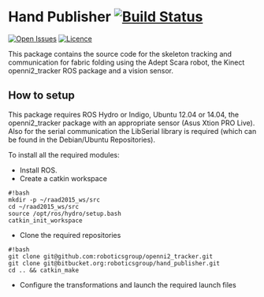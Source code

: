 # Hand Publisher [![Build Status](https://img.shields.io/travis/roboticsgroup/hand_publisher.svg)](https://travis-ci.org/roboticsgroup/hand_publisher)
[![Open Issues](https://img.shields.io/github/issues/roboticsgroup/hand_publisher.svg)](https://github.com/roboticsgroup/hand_publisher/issues)
[![Licence](https://img.shields.io/github/license/roboticsgroup/hand_publisher.svg)](https://github.com/roboticsgroup/hand_publisher/blob/master/LICENCE.md)

This package contains the source code for the skeleton tracking and communication for fabric folding using the Adept Scara robot, the Kinect openni2_tracker ROS package and a vision sensor.

## How to setup ##

This package requires ROS Hydro or Indigo, Ubuntu 12.04 or 14.04, the openni2_tracker package with an appropriate sensor (Asus Xtion PRO Live). Also for the serial communication the LibSerial library is required (which can be found in the Debian/Ubuntu Repositories).

To install all the required modules:

- Install ROS.
- Create a catkin workspace
```
#!bash
mkdir -p ~/raad2015_ws/src
cd ~/raad2015_ws/src
source /opt/ros/hydro/setup.bash
catkin_init_workspace
```
- Clone the required repositories
```
#!bash
git clone git@github.com:roboticsgroup/openni2_tracker.git
git clone git@bitbucket.org:roboticsgroup/hand_publisher.git
cd .. && catkin_make
```
- Configure the transformations and launch the required launch files